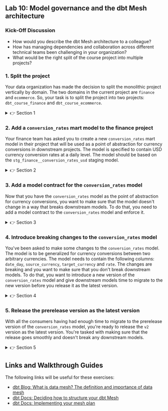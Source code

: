 ## Lab 10: Model governance and the dbt Mesh architecture

### Kick-Off Discussion
* How would you describe the dbt Mesh architecture to a colleague?
* How has managing dependencies and collaboration across different technical teams been challenging in your organization?
* What would be the right split of the course project into multiple projects?

### 1. Split the project

Your data organization has made the decision to split the monolithic project vertically by domain. The two domains in the current project are `finance` and `ecommerce`. So, your task is to split the project into two projects: `dbt_course_finance` and `dbt_course_ecommerce`. 

<details>
  <summary>👉 Section 1</summary>
    (1) Create a new `dbt_course_finance` subfolder in the project root directory and copy the `dbt_project.yml` to the new folder and update contents to reflect the new project

    (2) Move `finance` models into the new folder

    (3) Run `dbt run` in the `dbt_course_finance` subfolder to make sure everything works. If not, fix it!

    (4) Repeat steps 1-2 for the `dbt_course_ecommerce` project so that it includes `ecomm` and `stripe` models

    (5) Import the `dbt_course_finance` project into `dbt_course_ecommerce` project by adding it as a package and then running `dbt deps`:

    ```yml
    packages:
      - local: ../finance
      ...
    ```

    (6) Upgrade refs to cross-project refs in the ecommerce project

    (7) Run `dbt run` in the `dbt_course_ecommerce` project. What happens?
</details>


### 2. Add a `conversion_rates` mart model to the finance project

Your finance team has asked you to create a new `conversion_rates` mart model in their project that will be used as a point of abstraction for currency conversions in downstream projects. The model is specified to contain USD currency conversion rates at a daily level. The model should be based on the `stg_finance__conversion_rates_usd` staging model.

<details>
  <summary>👉 Section 2</summary>
    (1) Add the `models/marts/conversion_rates.sql` model in the finance project

    ```sql
    with rates_usd as (
        select
            *
        from {{ ref('stg_finance__conversion_rates_usd') }}
    ),

    fields as (
        select
            ... -- TODO: Explicitly select the fields you need
        from rates_usd
    ),

    final as (
        select
            *
        from fields
    )

    select
        *
    from final
    ```

    (2) Update all downstream `stg_finance__conversion_rates_usd` refs to `conversion_rates`

    (3) Ensure the model runs `dbt run -s conversion_rates`
</details>

### 3. Add a model contract for the `conversion_rates` model

Now that you have the `conversion_rates` model as the point of abstraction for currency conversions, you want to make sure that the model doesn't change in a way that breaks downstream models. To do that, you need to add a model contract to the `conversion_rates` model and enforce it.


<details>
  <summary>👉 Section 3</summary>
    (1) Add a `models/marts/conversion_rates.yml` schema YML file to the finance project

    (2) Enforce the model contract in the YML

    ```yml
    version: 2

    models:
      - name: conversion_rates
        description: USD currency conversion rates at a daily level
        config:
          contract:
            enforced: true
    ```

    (3) Run the model using `dbt run -s conversion_rates`. What happens?

    (4) Add column data types to the `conversion_rates` model YML:

    ```yml
    version: 2

    models:
      - name: conversion_rates
        description: USD currency conversion rates at a daily level
        config:
          contract:
            enforced: true
        columns:
          - name: conversion_rate_id
            data_type: ...  # TODO: Add data_type

          - name: date_day
            data_type: ...  # TODO: Add data_type

          - name: currency
            data_type: ...  # TODO: Add data_type

          - name: rate_usd
            data_type: ...  # TODO: Add data_type
    ```

    (5) Run the model again and ensure it finishes OK. Look at the DDL in the debug logs. Can you see the contract at play?
</details>


### 4. Introduce breaking changes to the `conversion_rates` model

You've been asked to make some changes to the `conversion_rates` model. The model is to be generalized for currency conversions between two arbitrary currencies. The model needs to contain the following columns: `date_day`, `source_currency`, `target_currency` and `rate`. The changes are breaking and you want to make sure that you don't break downstream models. To do that, you want to introduce a new version of the `conversion_rates` model and give downstream models time to migrate to the new version before you release it as the latest version.

<details>
  <summary>👉 Section 4</summary>
    (1) Rename the `conversion_rates` model to `conversion_rates_v1` in the finance project

    (2) Add `v1` version to the `conversion_rates` schema YML and set the latest version to `1`

    ```yml

    version: 2

    models:
      - name: conversion_rates
        latest_version: 1
        description: USD currency conversion rates at a daily level
        config:
          contract:
            enforced: true
        columns:
          ...
        versions:
          - v: 1
    ```

    (3) Create the new generalized version of the `conversion_rates` model in `models/marts/conversion_rates_v2.sql`:

    ```sql
    with rates_usd as (
        select
            *
        from {{ ref('stg_finance__conversion_rates_usd') }}
    ),

    fill_usd as (
        select
            date_day,
            currency,
            rate_usd
        from rates_usd

        union all

        select distinct
            date_day,
            'USD' as currency,
            1 as rate_usd
        from rates_usd
    ),

    fields as (
        select
            date_day,
            currency as source_currency,
            'USD' as target_currency,
            rate_usd as rate
        from fill_usd
    ),

    final as (
        select
            {{ dbt_utils.generate_surrogate_key(["date_day", "source_currency", "target_currency"]) }} as conversion_rate_id,
            *
        from fields
    )

    select
        *
    from final
    ```

    (4) Run the model using `dbt run -s conversion_rates`. What happens?

    (5) Switch to the ecommerce project and ensure that all the models are still running OK

</details>

### 5. Release the prerelease version as the latest version

With all the consumers having had enough time to migrate to the prerelease version of the `conversion_rates` model, you're ready to release the `v2` version as the latest version. You're tasked with making sure that the release goes smoothly and doesn't break any downstream models.

<details>
  <summary>👉 Section 5</summary>
    (1) Set `latest_version: 2` in the `conversion_rates` schema YML in the finance project

    (2) In the ecommerce project, run `dbt run -s conversion_rates+` to run the model and everything downstream from it. What happens?

    (3) Update any models that are broken by the new version of the `conversion_rates` model

    (4) Run `dbt run -s conversion_rates+` again to make sure everything works

</details>

## Links and Walkthrough Guides

The following links will be useful for these exercises:

* [dbt Blog: What is data mesh? The definition and importance of data mesh](https://www.getdbt.com/blog/what-is-data-mesh-the-definition-and-importance-of-data-mesh)
* [dbt Docs: Deciding how to structure your dbt Mesh](https://docs.getdbt.com/guides/best-practices/how-we-mesh/mesh-2-structures)
* [dbt Docs: Implementing your mesh plan](https://docs.getdbt.com/guides/best-practices/how-we-mesh/mesh-3-implementation)
